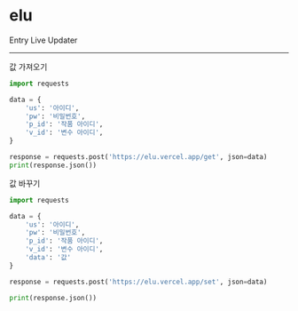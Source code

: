 # elu
Entry Live Updater
<hr>

값 가져오기
```python
import requests

data = {
    'us': '아이디',
    'pw': '비밀번호',
    'p_id': '작품 아이디',
    'v_id': '변수 아이디',
}

response = requests.post('https://elu.vercel.app/get', json=data)
print(response.json())
```

값 바꾸기
```python
import requests

data = {
    'us': '아이디',
    'pw': '비밀번호',
    'p_id': '작품 아이디',
    'v_id': '변수 아이디',
    'data': '값'
}

response = requests.post('https://elu.vercel.app/set', json=data)

print(response.json())
```
